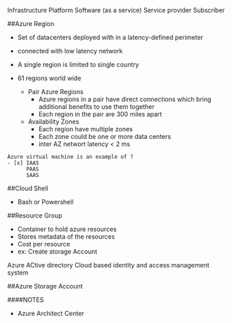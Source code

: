 Infrastructure              Platform        Software
(as a service)
Service provider 
Subscriber

##Azure Region
- Set of datacenters deployed with in a latency-defined perimeter
- connected with low latency network
- A single region is limited to single country
- 61 regions world wide

    - Pair Azure Regions
        - Azure regions in a pair have direct connections which bring additional benefits to use them together
        - Each region in the pair are 300 miles apart
    - Availability Zones
        - Each region have multiple zones
        - Each zone could be one or more data centers
        - inter AZ networt latency < 2 ms
```
Azure virtual machine is an example of ? 
- [x] IAAS
      PAAS
      SAAS
```

##Cloud Shell
- Bash or Powershell

##Resource Group
- Container to hold azure resources 
- Stores metadata of the resources 
- Cost per resource
- ex: Create storage Account 

Azure ACtive directory 
Cloud based identity and access management system 

##Azure Storage Account


####NOTES
* Azure Architect Center
